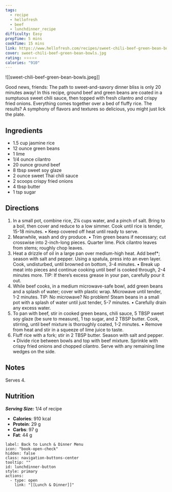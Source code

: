 ```yaml
---
tags:
  - recipe
  - hellofresh
  - beef
  - lunchdinner_recipe
difficulty: Easy
prepTime: 5 mins
cookTime: 15 mins
link: https://www.hellofresh.com/recipes/sweet-chili-beef-green-bean-bowls-619cff9451c0b06e8d3d4ddf
cover: sweet-chili-beef-green-bean-bowls.jpg
rating: ⭐️⭐️⭐️⭐️⭐️
calories: "910"
---
```


![[sweet-chili-beef-green-bean-bowls.jpeg]]

Good news, friends: The path to sweet-and-savory dinner bliss is only 20 minutes away! In this recipe, ground beef and green beans are coated in a sumptuous sweet chili sauce, then topped with fresh cilantro and crispy fried onions. Everything comes together over a bed of fluffy rice. The results? A symphony of flavors and textures so delicious, you might just lick the plate.

## Ingredients
- 1.5 cup jasmine rice
- 12 ounce green beans
- 1 lime
- 1/4 ounce cilantro
- 20 ounce ground beef
- 8 tbsp sweet soy glaze
- 2 ounce sweet Thai chili sauce
- 2 scoops crispy fried onions
- 4 tbsp butter
- 1 tsp sugar


## Directions
1. In a small pot, combine rice, 2¼ cups water, and a pinch of salt. Bring to a boil, then cover and reduce to a low simmer. Cook until rice is tender, 15-18 minutes. • Keep covered off heat until ready to serve.
2. Meanwhile, wash and dry produce. • Trim green beans if necessary; cut crosswise into 2-inch-long pieces. Quarter lime. Pick cilantro leaves from stems; roughly chop leaves.
3. Heat a drizzle of oil in a large pan over medium-high heat. Add beef*; season with salt and pepper. Using a spatula, press into an even layer. Cook, undisturbed, until browned on bottom, 3-4 minutes. • Break up meat into pieces and continue cooking until beef is cooked through, 2-4 minutes more. TIP: If there’s excess grease in your pan, carefully pour it out.
4. While beef cooks, in a medium microwave-safe bowl, add green beans and a splash of water; cover with plastic wrap. Microwave until tender, 1-2 minutes. TIP: No microwave? No problem! Steam beans in a small pot with a splash of water until just tender, 5-7 minutes. • Carefully drain any excess water.
5. To pan with beef, stir in cooked green beans, chili sauce, 5 TBSP sweet soy glaze (be sure to measure), 1 tsp sugar, and 2 TBSP butter. Cook, stirring, until beef mixture is thoroughly coated, 1-2 minutes. • Remove from heat and stir in a squeeze of lime juice to taste.
6. Fluff rice with a fork; stir in 2 TBSP butter. Season with salt and pepper. • Divide rice between bowls and top with beef mixture. Sprinkle with crispy fried onions and chopped cilantro. Serve with any remaining lime wedges on the side.

## Notes
Serves 4.

## Nutrition
***Serving Size:*** 1/4 of recipe
- **Calories**: 910 kcal
- **Protein**: 29 g
- **Carbs**: 97 g
- **Fat**: 44 g


```meta-bind-button
label: Back to Lunch & Dinner Menu
icon: "book-open-check"
hidden: false
class: navigation-buttons-center
tooltip: ""
id: lunchdinner-button
style: primary
actions:
  - type: open
    link: "[[Lunch & Dinner]]"

```
 
